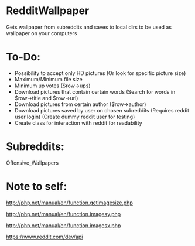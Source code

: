 # RedditWallpaper
Gets wallpaper from subreddits and saves to local dirs to be used as wallpaper on your computers

# To-Do:

* Possibility to accept only HD pictures (Or look for specific picture size)
* Maximum/Minimum file size
* Minimum up votes ($row->ups)
* Download pictures that contain certain words (Search for words in $row->title and $row->url)
* Download pictures from certain author ($row->author)
* Download pictures saved by user on chosen subreddits (Requires reddit user login) (Create dummy reddit user for testing)
* Create class for interaction with reddit for readability

# Subreddits:
Offensive_Wallpapers

# Note to self:
http://php.net/manual/en/function.getimagesize.php

http://php.net/manual/en/function.imagesy.php

http://php.net/manual/en/function.imagesx.php

https://www.reddit.com/dev/api
